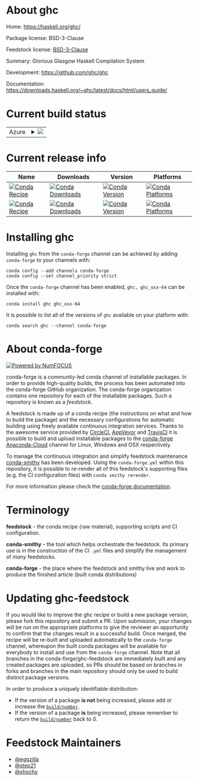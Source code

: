 About ghc
=========

Home: https://haskell.org/ghc/

Package license: BSD-3-Clause

Feedstock license: [BSD-3-Clause](https://github.com/conda-forge/ghc-feedstock/blob/master/LICENSE.txt)

Summary: Glorious Glasgow Haskell Compilation System

Development: https://github.com/ghc/ghc

Documentation: https://downloads.haskell.org/~ghc/latest/docs/html/users_guide/

Current build status
====================


<table>
    
  <tr>
    <td>Azure</td>
    <td>
      <details>
        <summary>
          <a href="https://dev.azure.com/conda-forge/feedstock-builds/_build/latest?definitionId=2401&branchName=master">
            <img src="https://dev.azure.com/conda-forge/feedstock-builds/_apis/build/status/ghc-feedstock?branchName=master">
          </a>
        </summary>
        <table>
          <thead><tr><th>Variant</th><th>Status</th></tr></thead>
          <tbody><tr>
              <td>linux_64_conda_target_archaarch64-conda-linux-gnughc_target_archaarch64-unknown-linux-gnughc_target_platformlinux-aarch64</td>
              <td>
                <a href="https://dev.azure.com/conda-forge/feedstock-builds/_build/latest?definitionId=2401&branchName=master">
                  <img src="https://dev.azure.com/conda-forge/feedstock-builds/_apis/build/status/ghc-feedstock?branchName=master&jobName=linux&configuration=linux_64_conda_target_archaarch64-conda-linux-gnughc_target_archaarch64-unknown-linux-gnughc_target_platformlinux-aarch64" alt="variant">
                </a>
              </td>
            </tr><tr>
              <td>linux_64_conda_target_archx86_64-conda-linux-gnughc_target_archx86_64-unknown-linux-gnughc_target_platformlinux-64</td>
              <td>
                <a href="https://dev.azure.com/conda-forge/feedstock-builds/_build/latest?definitionId=2401&branchName=master">
                  <img src="https://dev.azure.com/conda-forge/feedstock-builds/_apis/build/status/ghc-feedstock?branchName=master&jobName=linux&configuration=linux_64_conda_target_archx86_64-conda-linux-gnughc_target_archx86_64-unknown-linux-gnughc_target_platformlinux-64" alt="variant">
                </a>
              </td>
            </tr><tr>
              <td>linux_aarch64</td>
              <td>
                <a href="https://dev.azure.com/conda-forge/feedstock-builds/_build/latest?definitionId=2401&branchName=master">
                  <img src="https://dev.azure.com/conda-forge/feedstock-builds/_apis/build/status/ghc-feedstock?branchName=master&jobName=linux&configuration=linux_aarch64_" alt="variant">
                </a>
              </td>
            </tr><tr>
              <td>osx_64</td>
              <td>
                <a href="https://dev.azure.com/conda-forge/feedstock-builds/_build/latest?definitionId=2401&branchName=master">
                  <img src="https://dev.azure.com/conda-forge/feedstock-builds/_apis/build/status/ghc-feedstock?branchName=master&jobName=osx&configuration=osx_64_" alt="variant">
                </a>
              </td>
            </tr>
          </tbody>
        </table>
      </details>
    </td>
  </tr>
</table>

Current release info
====================

| Name | Downloads | Version | Platforms |
| --- | --- | --- | --- |
| [![Conda Recipe](https://img.shields.io/badge/recipe-ghc-green.svg)](https://anaconda.org/conda-forge/ghc) | [![Conda Downloads](https://img.shields.io/conda/dn/conda-forge/ghc.svg)](https://anaconda.org/conda-forge/ghc) | [![Conda Version](https://img.shields.io/conda/vn/conda-forge/ghc.svg)](https://anaconda.org/conda-forge/ghc) | [![Conda Platforms](https://img.shields.io/conda/pn/conda-forge/ghc.svg)](https://anaconda.org/conda-forge/ghc) |
| [![Conda Recipe](https://img.shields.io/badge/recipe-ghc_osx--64-green.svg)](https://anaconda.org/conda-forge/ghc_osx-64) | [![Conda Downloads](https://img.shields.io/conda/dn/conda-forge/ghc_osx-64.svg)](https://anaconda.org/conda-forge/ghc_osx-64) | [![Conda Version](https://img.shields.io/conda/vn/conda-forge/ghc_osx-64.svg)](https://anaconda.org/conda-forge/ghc_osx-64) | [![Conda Platforms](https://img.shields.io/conda/pn/conda-forge/ghc_osx-64.svg)](https://anaconda.org/conda-forge/ghc_osx-64) |

Installing ghc
==============

Installing `ghc` from the `conda-forge` channel can be achieved by adding `conda-forge` to your channels with:

```
conda config --add channels conda-forge
conda config --set channel_priority strict
```

Once the `conda-forge` channel has been enabled, `ghc, ghc_osx-64` can be installed with:

```
conda install ghc ghc_osx-64
```

It is possible to list all of the versions of `ghc` available on your platform with:

```
conda search ghc --channel conda-forge
```


About conda-forge
=================

[![Powered by NumFOCUS](https://img.shields.io/badge/powered%20by-NumFOCUS-orange.svg?style=flat&colorA=E1523D&colorB=007D8A)](http://numfocus.org)

conda-forge is a community-led conda channel of installable packages.
In order to provide high-quality builds, the process has been automated into the
conda-forge GitHub organization. The conda-forge organization contains one repository
for each of the installable packages. Such a repository is known as a *feedstock*.

A feedstock is made up of a conda recipe (the instructions on what and how to build
the package) and the necessary configurations for automatic building using freely
available continuous integration services. Thanks to the awesome service provided by
[CircleCI](https://circleci.com/), [AppVeyor](https://www.appveyor.com/)
and [TravisCI](https://travis-ci.com/) it is possible to build and upload installable
packages to the [conda-forge](https://anaconda.org/conda-forge)
[Anaconda-Cloud](https://anaconda.org/) channel for Linux, Windows and OSX respectively.

To manage the continuous integration and simplify feedstock maintenance
[conda-smithy](https://github.com/conda-forge/conda-smithy) has been developed.
Using the ``conda-forge.yml`` within this repository, it is possible to re-render all of
this feedstock's supporting files (e.g. the CI configuration files) with ``conda smithy rerender``.

For more information please check the [conda-forge documentation](https://conda-forge.org/docs/).

Terminology
===========

**feedstock** - the conda recipe (raw material), supporting scripts and CI configuration.

**conda-smithy** - the tool which helps orchestrate the feedstock.
                   Its primary use is in the construction of the CI ``.yml`` files
                   and simplify the management of *many* feedstocks.

**conda-forge** - the place where the feedstock and smithy live and work to
                  produce the finished article (built conda distributions)


Updating ghc-feedstock
======================

If you would like to improve the ghc recipe or build a new
package version, please fork this repository and submit a PR. Upon submission,
your changes will be run on the appropriate platforms to give the reviewer an
opportunity to confirm that the changes result in a successful build. Once
merged, the recipe will be re-built and uploaded automatically to the
`conda-forge` channel, whereupon the built conda packages will be available for
everybody to install and use from the `conda-forge` channel.
Note that all branches in the conda-forge/ghc-feedstock are
immediately built and any created packages are uploaded, so PRs should be based
on branches in forks and branches in the main repository should only be used to
build distinct package versions.

In order to produce a uniquely identifiable distribution:
 * If the version of a package **is not** being increased, please add or increase
   the [``build/number``](https://docs.conda.io/projects/conda-build/en/latest/resources/define-metadata.html#build-number-and-string).
 * If the version of a package **is** being increased, please remember to return
   the [``build/number``](https://docs.conda.io/projects/conda-build/en/latest/resources/define-metadata.html#build-number-and-string)
   back to 0.

Feedstock Maintainers
=====================

* [@eggzilla](https://github.com/eggzilla/)
* [@step21](https://github.com/step21/)
* [@xhochy](https://github.com/xhochy/)

